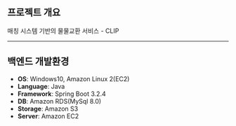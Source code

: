 ## 프로젝트 개요

매칭 시스템 기반의 물물교환 서비스 - CLIP

---

## 백엔드 개발환경

- **OS**: Windows10, Amazon Linux 2(EC2)
- **Language**: Java
- **Framework**: Spring Boot 3.2.4
- **DB**: Amazon RDS(MySql 8.0)
- **Storage**: Amazon S3
- **Server**: Amazon EC2
